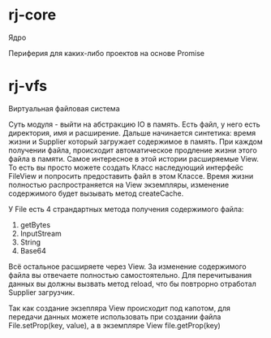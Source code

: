 # rj-core
Ядро

Периферия для каких-либо проектов на основе Promise 

# rj-vfs
Виртуальная файловая система

Суть модуля - выйти на абстракцию IO в память.
Есть файл, у него есть директория, имя и расширение.
Дальше начинается синтетика: время жизни и Supplier который загружает содержимое в память.
При каждом получении файла, происходит автоматическое продление жизни этого файла в памяти.
Самое интересное в этой истории расширяемые View.
То есть вы просто можете создать Класс наследующий интерфейс FileView и попросить предоставить файл в этом Классе.
Время жизни полностью распространяется на View экземпляры, изменение содержимого будет вызывать метод createCache.


У File есть 4 страндартных метода получения содержимого файла:

1) getBytes
1) InputStream
2) String
3) Base64

Всё остальное расширяете через View.
За изменение содержимого файла вы отвечаете полностью самостоятельно.
Для перечитывания данных вы должны вызвать метод reload, что бы повтрорно отработал Supplier загрузчик.

Так как создание экзепляра View происходит под капотом, для передачи данных можете использовать при создании файла
File.setProp(key, value), а в экземпляре View file.getProp(key)